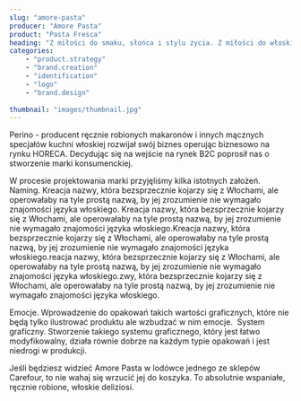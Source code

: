 ```yaml
---
slug: "amore-pasta"
producer: "Amore Pasta"
product: "Pasta Fresca"
heading: "Z miłości do smaku, słońca i stylu życia. Z miłości do włoskiej tradycji przyrządzania Pasta Fresca."
categories:
    - "product.strategy"
    - "brand.creation"
    - "identification"
    - "logo"
    - "brand.design"
     
thumbnail: "images/thumbnail.jpg"
---
```

Perino - producent ręcznie robionych makaronów i innych mącznych specjałów kuchni włoskiej rozwijał swój biznes operując biznesowo na rynku HORECA. Decydując się na wejście na rynek B2C poprosił nas o stworzenie marki konsumenckiej.

W procesie projektowania marki przyjęliśmy kilka istotnych założeń.
Naming. Kreacja nazwy, która bezsprzecznie kojarzy się z Włochami, ale operowałaby na tyle prostą nazwą, by jej zrozumienie nie wymagało znajomości języka włoskiego. Kreacja nazwy, która bezsprzecznie kojarzy się z Włochami, ale operowałaby na tyle prostą nazwą, by jej zrozumienie nie wymagało znajomości języka włoskiego.Kreacja nazwy, która bezsprzecznie kojarzy się z Włochami, ale operowałaby na tyle prostą nazwą, by jej zrozumienie nie wymagało znajomości języka włoskiego.reacja nazwy, która bezsprzecznie kojarzy się z Włochami, ale operowałaby na tyle prostą nazwą, by jej zrozumienie nie wymagało znajomości języka włoskiego.zwy, która bezsprzecznie kojarzy się z Włochami, ale operowałaby na tyle prostą nazwą, by jej zrozumienie nie wymagało znajomości języka włoskiego.

Emocje. Wprowadzenie do opakowań takich wartości graficznych, które nie będą tylko ilustrować produktu ale wzbudzać w nim emocje.
 System graficzny. Stworzenie takiego systemu graficznego, który jest łatwo modyfikowalny, działa równie dobrze na każdym typie opakowań i jest niedrogi w produkcji.

Jeśli będziesz widzieć Amore Pasta w lodówce jednego ze sklepów Carefour, to nie wahaj się wrzucić jej do koszyka. To absolutnie wspaniałe, ręcznie robione, włoskie deliziosi. 